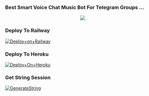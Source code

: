 ### Best Smart Voice Chat Music Bot For Telegram Groups ...


<p align="center"><a href="https://t.me/adityahalder"><img src="https://telegra.ph/file/82c54bb2b466ef652d499.jpg"></a></p>




### Deploy To Railway

[![Deploy+on+Railway](https://railway.app/button.svg)](https://railway.app/new/template?template=https://github.com/itsadityaxd/adityaplayer&envs=API_ID,API_HASH,BOT_USERNAME,BOT_TOKEN,DURATION_LIMIT,STRING_SESSION,SUDO_USERS)


### Deploy To Heroku

[![Deploy+On+Heroku](https://www.herokucdn.com/deploy/button.svg)](https://heroku.com/deploy?template=https://github.com/itsadityaxd/adityaplayer)



### Get String Session

[![GenerateString](https://img.shields.io/badge/repl.it-generateString-yellowgreen)](https://replit.com/@AdityaHalder/PyrogramStringSession)

